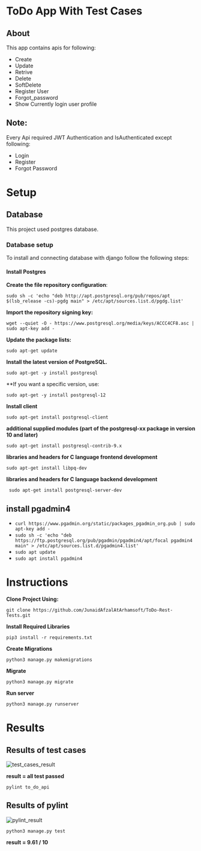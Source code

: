 # ToDo App With Test Cases
## About
This app contains apis for following: 
- Create
- Update
- Retrive
- Delete
- SoftDelete
- Register User
- Forgot_password
- Show Currently login user profile

## Note:
Every Api required JWT Authentication and IsAuthenticated except following:
- Login
- Register
- Forgot Password

# Setup

## Database
This project used postgres database. 

### Database setup
To install and connecting database with django follow the following steps:
#### Install Postgres
**Create the file repository configuration**:


```sudo sh -c 'echo "deb http://apt.postgresql.org/pub/repos/apt $(lsb_release -cs)-pgdg main" > /etc/apt/sources.list.d/pgdg.list'```

**Import the repository signing key:**


```wget --quiet -O - https://www.postgresql.org/media/keys/ACCC4CF8.asc | sudo apt-key add -```

**Update the package lists:**

```sudo apt-get update```

**Install the latest version of PostgreSQL.**

```sudo apt-get -y install postgresql```

**If you want a specific version, use:

 ```sudo apt-get -y install postgresql-12```
 
 **Install client**
 
 ``` sudo apt-get install postgresql-client ```
 
 **additional supplied modules (part of the postgresql-xx package in version 10 and later)**
 
 ``` sudo apt-get install postgresql-contrib-9.x	``` 
 
 **libraries and headers for C language frontend development**

``` sudo apt-get install libpq-dev ```

**libraries and headers for C language backend development**

``` sudo apt-get install postgresql-server-dev```

## install pgadmin4 
- ``` curl https://www.pgadmin.org/static/packages_pgadmin_org.pub | sudo apt-key add - ```
- ``` sudo sh -c 'echo "deb https://ftp.postgresql.org/pub/pgadmin/pgadmin4/apt/focal pgadmin4 main" > /etc/apt/sources.list.d/pgadmin4.list' ```
- ``` sudo apt update ```
- ``` sudo apt install pgadmin4 ```

# Instructions

**Clone Project Using:**

``` git clone https://github.com/JunaidAfzalAtArhamsoft/ToDo-Rest-Tests.git ```

**Install Required Libraries**

``` pip3 install -r requirements.txt ```

**Create Migrations**

``` python3 manage.py makemigrations ```

**Migrate**

``` python3 manage.py migrate ```

**Run server**

 ``` python3 manage.py runserver ```
 
 # Results
 
 ## Results of test cases
 
 
 ![test_cases_result](https://user-images.githubusercontent.com/93306663/143041681-d3a39382-c68f-4ecb-930b-d0eb7ec246f9.png)
 
**result = all test passed**
 
 ``` pylint to_do_api ```

 ## Results of pylint
 
 ![pylint_result](https://user-images.githubusercontent.com/93306663/143041863-bed9a774-f458-4fa5-8489-6b3367609207.png)
 
 ``` python3 manage.py test ```
 
**result = 9.61 / 10**
